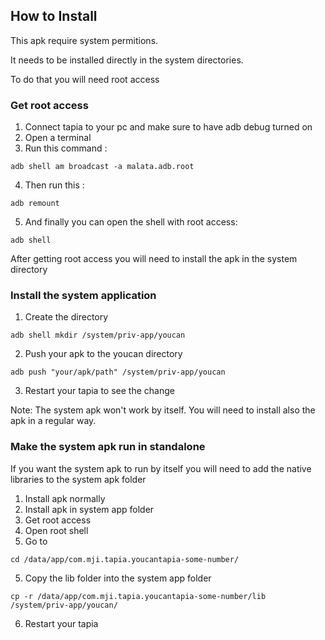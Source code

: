 ## How to Install

This apk require system permitions.

It needs to be installed directly in the system directories.

To do that you will need root access

### Get root access
1. Connect tapia to your pc and make sure to have adb debug turned on
2. Open a terminal
3. Run this command : 
```
adb shell am broadcast -a malata.adb.root
```
4. Then run this : 
```
adb remount
```
5. And finally you can open the shell with root access:
```
adb shell
```

After getting root access you will need to install the apk in the system directory
### Install the system application
1. Create the directory
```
adb shell mkdir /system/priv-app/youcan
```
2. Push your apk to the youcan directory
```
adb push "your/apk/path" /system/priv-app/youcan
```
3. Restart your tapia to see the change

Note: The system apk won't work by itself. You will need to install also the apk in a regular way.

### Make the system apk run in standalone
If you want the system apk to run by itself
you will need to add the native libraries to the system apk folder 
1. Install apk normally
2. Install apk in system app folder
3. Get root access
3. Open root shell
4. Go to 
```
cd /data/app/com.mji.tapia.youcantapia-some-number/
```
5. Copy the lib folder into the system app folder
```
cp -r /data/app/com.mji.tapia.youcantapia-some-number/lib /system/priv-app/youcan/
```
6. Restart your tapia